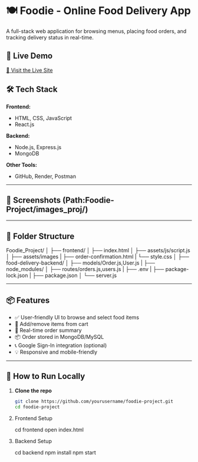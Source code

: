 # 🍽️ Foodie - Online Food Delivery App
A full-stack web application for browsing menus, placing food orders, and tracking delivery status in real-time.

## 🚀 Live Demo
[🔗 Visit the Live Site](https://foodie-project-1n0r.onrender.com/)

## 🛠️ Tech Stack

**Frontend:**
- HTML, CSS, JavaScript
- React.js

**Backend:**
- Node.js, Express.js
- MongoDB 

**Other Tools:**
- GitHub, Render, Postman

---

## 📸 Screenshots (Path:Foodie-Project/images_proj/)

---

## 📂 Folder Structure
Foodie_Project/
│
├── frontend/
│ ├── index.html
│ ├── assets/js/script.js
│ ├── assets/images
| ├── order-confirmation.html
| └── style.css
│
├── food-delivery-backend/
│ ├── models/Order.js,User.js
| ├── node_modules/
│ ├── routes/orders.js,users.js
| ├── .env
| ├── package-lock.json
| ├── package.json
│ └── server.js 

---

## 📦 Features

- ✅ User-friendly UI to browse and select food items
- 🛒 Add/remove items from cart
- 📑 Real-time order summary
- 📦 Order stored in MongoDB/MySQL
- 📞 Google Sign-In integration (optional)
- 💡 Responsive and mobile-friendly

---

## 🧠 How to Run Locally

1. **Clone the repo**
   ```bash
   git clone https://github.com/yourusername/foodie-project.git
   cd foodie-project
2. Frontend Setup
   
   cd frontend
   open index.html
   
4. Backend Setup

   cd backend
   npm install
   npm start


